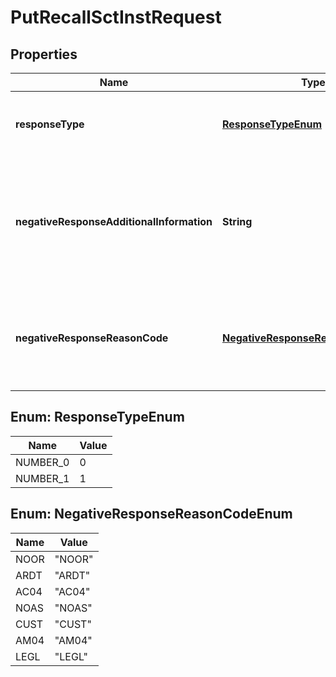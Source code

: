 

# PutRecallSctInstRequest


## Properties

| Name | Type | Description | Notes |
|------------ | ------------- | ------------- | -------------|
|**responseType** | [**ResponseTypeEnum**](#ResponseTypeEnum) | Indicates whether to accept (&#x60;1&#x60;) or decline (&#x60;0&#x60;) the recall.  |  |
|**negativeResponseAdditionalInformation** | **String** | Additional information for rejecting a Recall. May be mandatory in some situations, learn more in the [Reject a Recall](/guide/transfers/sepa-recalls.html#reject-a-recall-2) article.  |  [optional] |
|**negativeResponseReasonCode** | [**NegativeResponseReasonCodeEnum**](#NegativeResponseReasonCodeEnum) | The [type of Recall Rejection](/guide/transfers/sepa-recalls.html#types-of-recalls-reasoncode). This field is mandatory if the &#x60;responseType&#x60; is &#x60;0&#x60;. |  [optional] |



## Enum: ResponseTypeEnum

| Name | Value |
|---- | -----|
| NUMBER_0 | 0 |
| NUMBER_1 | 1 |



## Enum: NegativeResponseReasonCodeEnum

| Name | Value |
|---- | -----|
| NOOR | &quot;NOOR&quot; |
| ARDT | &quot;ARDT&quot; |
| AC04 | &quot;AC04&quot; |
| NOAS | &quot;NOAS&quot; |
| CUST | &quot;CUST&quot; |
| AM04 | &quot;AM04&quot; |
| LEGL | &quot;LEGL&quot; |



